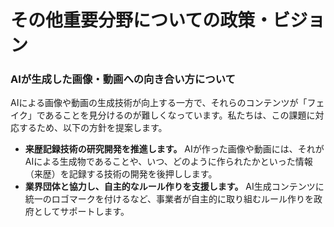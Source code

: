 # その他重要分野についての政策・ビジョン

### AIが生成した画像・動画への向き合い方について

AIによる画像や動画の生成技術が向上する一方で、それらのコンテンツが「フェイク」であることを見分けるのが難しくなっています。私たちは、この課題に対応するため、以下の方針を提案します。

- **来歴記録技術の研究開発を推進します。** AIが作った画像や動画には、それがAIによる生成物であることや、いつ、どのように作られたかといった情報（来歴）を記録する技術の開発を後押しします。
- **業界団体と協力し、自主的なルール作りを支援します。** AI生成コンテンツに統一のロゴマークを付けるなど、事業者が自主的に取り組むルール作りを政府としてサポートします。